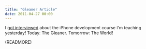 ```yaml
---
title: "Gleaner Article"
date: 2011-04-27 00:00
---
```


I [got interviewed](http://nbbusinessjournal.canadaeast.com/gleaner/article/1401273) about the iPhone development course I'm teaching yesterday! Today: The Gleaner. Tomorrow: The World!

(READMORE)
